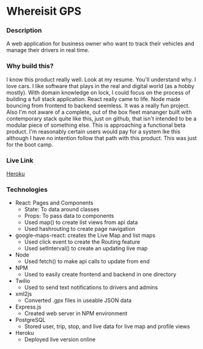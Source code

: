 # Whereisit GPS

### Description 
A web application for business owner who want to track their vehicles and manage their drivers in real time. 

### Why build this?
I know this product really well. Look at my resume. You'll understand why. I love cars. I like software that plays in the real and digital world (as a hobby mostly). With domain knowledge on lock, I could focus on the process of building a full stack application. React really came to life. Node made bouncing from frontend to backend seemless. It was a really fun project. Also I'm not aware of a complete, out of the box fleet mananger built with contemporary stack quite like this, just on github, that isn't intended to be a modular piece of something else. This is approaching a functional beta product. I'm reasonably certain users would pay for a system lke this although I have no intention follow that path with this product. This was just for the boot camp. 

### Live Link 
[Heroku](https://whereisitgps.herokuapp.com/?)

### Technologies
* React: Pages and Components 
  * State: To data around classes
  * Props: To pass data to components
  * Used map() to create list views from api data
  * Used hashrouting to create page navigation
* google-maps-react: creates the Live Map and list maps
  * Used click event to create the Routing feature
  * Used setInterval() to create an updating live map 
* Node
  * Used fetch() to make api calls to update from end 
* NPM
  * Used to easily create frontend and backend in one directory
* Twilio
  * Used to send text notifications to drivers and admins
* xml2js
  * Converted .gpx files in useable JSON data
* Express.js
  * Created web server in NPM environment 
* PostgreSQL
  * Stored user, trip, stop, and live data for live map and profile views
* Heroku
  * Deployed live version online
